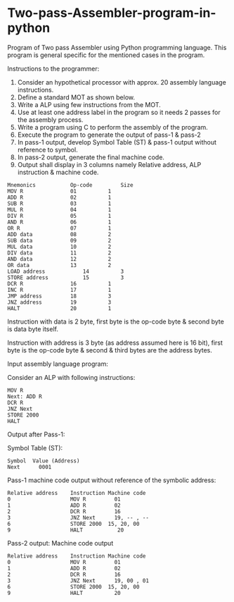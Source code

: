 # Two-pass-Assembler-program-in-python
Program of Two pass Assembler using Python programming language. This program is general specific for the mentioned cases in the program.


Instructions to the programmer:
1) Consider an hypothetical processor with approx. 20 assembly language instructions.
2) Define a standard MOT as shown below.
3) Write a ALP using few instructions from the MOT.
4) Use at least one address label in the program so it needs 2 passes for the assembly process.
5) Write a program using C to perform the assembly of the program.
6) Execute the program to generate the output of pass-1 & pass-2
7) In pass-1 output, develop Symbol Table (ST) & pass-1 output without reference to symbol.
8) In pass-2 output, generate the final machine code.
9) Output shall display in 3 columns namely Relative address, ALP instruction & machine code.

```
Mnemonics	  		Op-code			Size
MOV R				01			1
ADD R				02			1
SUB R				03			1
MUL R				04			1
DIV R				05			1
AND R				06			1
OR R				07			1		
ADD data			08			2
SUB data			09			2
MUL data			10			2
DIV data			11			2
AND data			12			2
OR data				13			2
LOAD address    		14			3
STORE address   		15			3
DCR R				16			1
INC R				17			1
JMP address			18			3
JNZ address			19			3
HALT				20			1
```

Instruction with data is 2 byte, first byte is the op-code byte & second byte is data byte itself.

Instruction with address is 3 byte (as address assumed here is 16 bit), 
first byte is the op-code byte & second & third bytes are the address bytes.

Input assembly language program:

Consider an ALP with following instructions:
```
MOV R
Next: ADD R
DCR R
JNZ Next 
STORE 2000 
HALT
```
Output after Pass-1:

Symbol Table (ST):
```
Symbol	Value (Address)
Next	  0001
```

Pass-1 machine code output without reference of the symbolic address:
```
Relative address	Instruction	Machine code
0	                MOV R	      01
1	                ADD R	      02
2	                DCR R	      16
3	                JNZ Next	  19, -- , --
6	                STORE 2000	15, 20, 00
9	                HALT	       20
```
Pass-2 output: Machine code output
```
Relative address	Instruction	Machine code
0	                MOV R	      01
1	                ADD R	      02
2	                DCR R	      16
3	                JNZ Next	  19, 00 , 01
6	                STORE 2000	15, 20, 00
9	                HALT	      20
```
